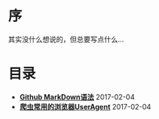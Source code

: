 序
===

其实没什么想说的，但总要写点什么...

目录
====

* **[Github MarkDown语法](http://www.yupae.cn/content/markdown)** 2017-02-04
* **[爬虫常用的浏览器UserAgent](http://www.yupae.cn/content/useragent)** 2017-02-04
